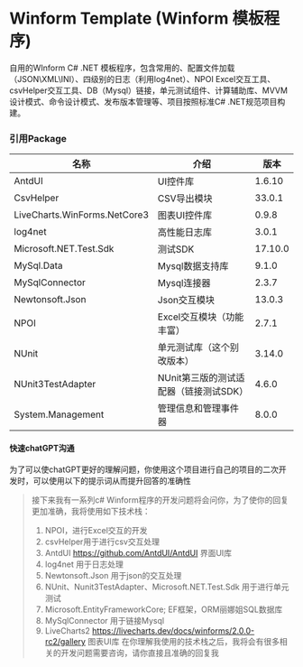 # Winform Template (Winform 模板程序)

自用的WInform C# .NET 模板程序，包含常用的、配置文件加载（JSON\XML\INI）、四级别的日志（利用log4net）、NPOI Excel交互工具、csvHelper交互工具、DB（Mysql）链接，单元测试组件、计算辅助库、MVVM设计模式、命令设计模式、发布版本管理等、项目按照标准C# .NET规范项目构建。

### 引用Package

| 名称                         | 介绍                                   | 版本    |
| ---------------------------- | -------------------------------------- | ------- |
| AntdUI                       | UI控件库                               | 1.6.10  |
| CsvHelper                    | CSV导出模块                            | 33.0.1  |
| LiveCharts.WinForms.NetCore3 | 图表UI控件库                           | 0.9.8   |
| log4net                      | 高性能日志库                           | 3.0.1   |
| Microsoft.NET.Test.Sdk       | 测试SDK                                | 17.10.0 |
| MySql.Data                   | Mysql数据支持库                        | 9.1.0   |
| MySqlConnector               | Mysql连接器                            | 2.3.7   |
| Newtonsoft.Json              | Json交互模块                           | 13.0.3  |
| NPOI                         | Excel交互模块（功能丰富）              | 2.7.1   |
| NUnit                        | 单元测试库（这个别改版本）             | 3.14.0  |
| NUnit3TestAdapter            | NUnit第三版的测试适配器（链接测试SDK） | 4.6.0   |
| System.Management            | 管理信息和管理事件器                   | 8.0.0   |



#### 快速chatGPT沟通

为了可以使chatGPT更好的理解问题，你使用这个项目进行自己的项目的二次开发时，可以使用以下的提示词从而提升回答的准确性

> 接下来我有一系列c# Winform程序的开发问题将会问你，为了使你的回复更加准确，我将使用如下技术栈：
> 1. NPOI，进行Excel交互的开发
> 2. csvHelper用于进行csv交互处理
> 3. AntdUI https://github.com/AntdUI/AntdUI 界面UI库
> 4. log4net 用于日志处理
> 5. Newtonsoft.Json 用于json的交互处理
> 6. NUnit、Nunit3TestAdapter、Microsoft.NET.Test.Sdk 用于进行单元测试
> 7. Microsoft.EntityFrameworkCore; EF框架，ORM丽娜姐SQL数据库
> 8. MySqlConnector 用于链接Mysql
> 9. LiveCharts2 https://livecharts.dev/docs/winforms/2.0.0-rc2/gallery 图表UI库
> 在你理解我使用的技术栈之后，我将会有很多相关的开发问题需要咨询，请你直接且准确的回复我